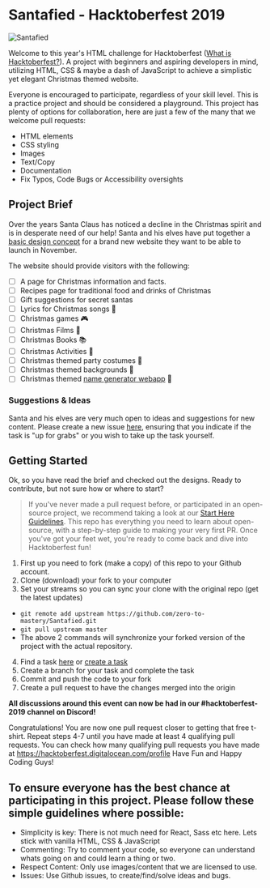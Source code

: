 # Santafied - Hacktoberfest 2019

![Santafied](https://cdn.discordapp.com/attachments/598312632407293963/626070022447431783/santafied.png)

Welcome to this year's HTML challenge for Hacktoberfest ([What is Hacktoberfest?](https://github.com/zero-to-mastery/hacktoberfest-2019#what-is-hacktoberfest)). A project with beginners and aspiring developers in mind, utilizing HTML, CSS & maybe a dash of JavaScript to achieve a simplistic yet elegant Christmas themed website.

Everyone is encouraged to participate, regardless of your skill level. This is a practice project and should be considered a playground. This project has plenty of options for collaboration, here are just a few of the many that we welcome pull requests:

- HTML elements
- CSS styling
- Images
- Text/Copy
- Documentation
- Fix Typos, Code Bugs or Accessibility oversights

## Project Brief

Over the years Santa Claus has noticed a decline in the Christmas spirit and is in desperate need of our help! Santa and his elves have put together a [basic design concept](https://github.com/zero-to-mastery/Santafied/tree/master/design) for a brand new website they want to be able to launch in November.

The website should provide visitors with the following:

- [ ] A page for Christmas information and facts.
- [ ] Recipes page for traditional food and drinks of Christmas
- [ ] Gift suggestions for secret santas
- [ ] Lyrics for Christmas songs :musical_note:
- [ ] Christmas games 🎮
- [ ] Christmas Films 🎥
- [ ] Christmas Books 📚
- [ ] Christmas Activities 🤪
- [ ] Christmas themed party costumes 👻
- [ ] Christmas themed backgrounds 🗻
- [ ] Christmas themed [name generator webapp](https://www.google.com/search?q=what+is+my+christmas+name&oq=what+is+my+christma&aqs=chrome.0.0j69i57j0l4.8031j0j4&sourceid=chrome&ie=UTF-8) 📱

### Suggestions & Ideas

Santa and his elves are very much open to ideas and suggestions for new content. Please create a new issue [here](https://github.com/zero-to-mastery/Santafied/issues), ensuring that you indicate if the task is "up for grabs" or you wish to take up the task yourself.

## Getting Started

Ok, so you have read the brief and checked out the designs. Ready to contribute, but not sure how or where to start?

> If you've never made a pull request before, or participated in an open-source project, we recommend taking a look at our [Start Here Guidelines](https://github.com/zero-to-mastery/start-here-guidelines). This repo has everything you need to learn about open-source, with a step-by-step guide to making your very first PR.
> Once you've got your feet wet, you're ready to come back and dive into Hacktoberfest fun!

1. First up you need to fork (make a copy) of this repo to your Github account.
2. Clone (download) your fork to your computer
3. Set your streams so you can sync your clone with the original repo (get the latest updates)

- `git remote add upstream https://github.com/zero-to-mastery/Santafied.git`
- `git pull upstream master`
- The above 2 commands will synchronize your forked version of the project with the actual repository.

4. Find a task [here](https://github.com/zero-to-mastery/Santafied/projects/1?add_cards_query=is%3Aopen) or [create a task](https://github.com/zero-to-mastery/Santafied/issues)
5. Create a branch for your task and complete the task
6. Commit and push the code to your fork
7. Create a pull request to have the changes merged into the origin

**All discussions around this event can now be had in our #hacktoberfest-2019 channel on Discord!**

Congratulations! You are now one pull request closer to getting that free t-shirt. Repeat steps 4-7 until you have made at least 4 qualifying pull requests. You can check how many qualifying pull requests you have made at <https://hacktoberfest.digitalocean.com/profile> Have Fun and Happy Coding Guys!

## To ensure everyone has the best chance at participating in this project. Please follow these simple guidelines where possible:

- Simplicity is key: There is not much need for React, Sass etc here. Lets stick with vanilla HTML, CSS & JavaScript
- Commenting: Try to comment your code, so everyone can understand whats going on and could learn a thing or two.
- Respect Content: Only use images/content that we are licensed to use.
- Issues: Use Github issues, to create/find/solve ideas and bugs.

